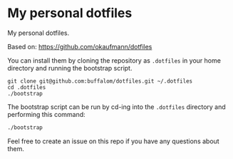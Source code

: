 # My personal dotfiles

My personal dotfiles.

Based on: https://github.com/okaufmann/dotfiles

You can install them by cloning the repository as `.dotfiles` in your home directory and running the bootstrap script.

    git clone git@github.com:buffalom/dotfiles.git ~/.dotfiles
    cd .dotfiles
    ./bootstrap

The bootstrap script can be run by cd-ing into the `.dotfiles` directory and performing this command:

```bash
./bootstrap
```

Feel free to create an issue on this repo if you have any questions about them.
